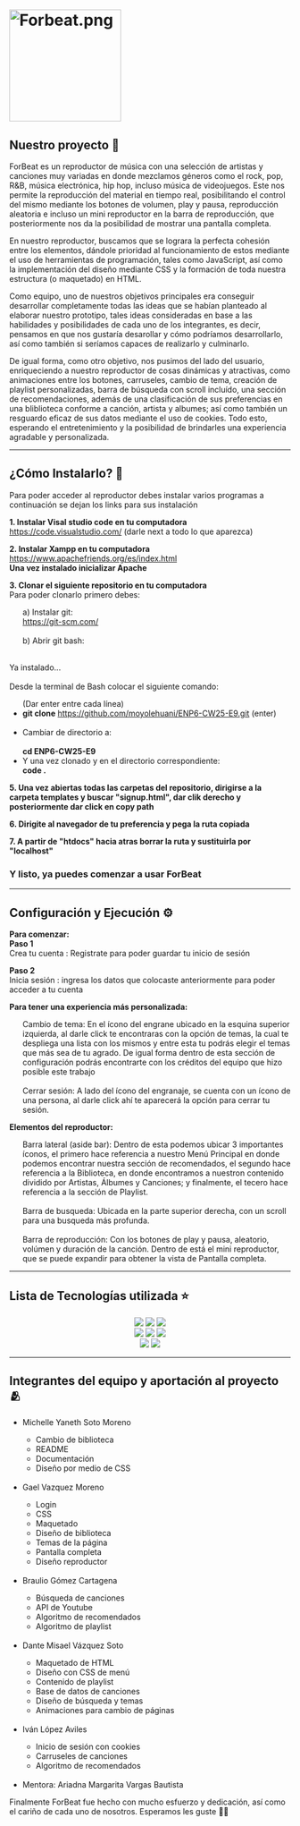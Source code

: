 # <img src="https://i.imgur.com/iKfPJDl.png" alt="Forbeat.png" width="200" height="200">

## **Nuestro proyecto** 🎵
ForBeat es un reproductor de música con una selección de artistas y canciones muy variadas en donde mezclamos géneros como el rock, pop, R&B, música electrónica, hip hop, incluso música de videojuegos. Este nos permite la reproducción del material en tiempo real, posibilitando el control del mismo mediante los botones de volumen, play y pausa, reproducción aleatoria e incluso un mini reproductor en la barra de reproducción, que posteriormente nos da la posibilidad de mostrar una pantalla completa. 

En nuestro reproductor, buscamos que se lograra la perfecta cohesión entre los elementos, dándole prioridad al funcionamiento de estos mediante el uso de herramientas de programación, tales como JavaScript, así como la implementación del diseño mediante CSS y la formación de toda nuestra estructura (o maquetado) en HTML. 

Como equipo, uno de nuestros objetivos principales era conseguir desarrollar completamente todas las ideas que se habían planteado al elaborar nuestro prototipo, tales ideas consideradas en base a las habilidades y posibilidades de cada uno de los integrantes, es decir, pensamos en que nos gustaría desarollar y cómo podríamos desarrollarlo, así como también si seríamos capaces de realizarlo y culminarlo. 

De igual forma, como otro objetivo, nos pusimos del lado del usuario, enriqueciendo a nuestro reproductor de cosas dinámicas y atractivas, como animaciones entre los botones, carruseles, cambio de tema, creación de playlist personalizadas, barra de búsqueda con scroll incluído, una sección de recomendaciones, además de una clasificación de sus preferencias en una bliblioteca conforme a canción, artista y albumes; así como también un resguardo eficaz de sus datos mediante el uso de cookies. Todo esto, esperando el entretenimiento y la posibilidad de brindarles una experiencia agradable y personalizada. 

 --- 
 
## **¿Cómo Instalarlo?** 🔧
Para poder acceder al reproductor debes instalar varios programas a continuación se dejan los links para sus instalación

**1. Instalar Visal studio code en tu computadora <br>**
	https://code.visualstudio.com/ (darle next a todo lo que aparezca) <br>

**2. Instalar Xampp en tu computadora <br>**
   	https://www.apachefriends.org/es/index.html <br>
	**Una vez instalado inicializar Apache**

**3. Clonar el siguiente repositorio en tu computadora**<br>
    Para poder clonarlo primero debes: <br>
    <ol type=a> 
	a) Instalar git: <br>
		https://git-scm.com/ <br><br>
	b) Abrir git bash: <br><br>
    </ol>
    Ya instalado... <br><br>
Desde la terminal de Bash colocar el siguiente comando: <br>
       <ul Type=disk>
	 (Dar enter entre cada línea) 
		<li>**git clone** https://github.com/moyolehuani/ENP6-CW25-E9.git (enter) </li> <br>
	   	<li>Cambiar de directorio a: <br>		
  		**cd ENP6-CW25-E9**<br>
		<li>Y una vez clonado y en el directorio correspondiente: <br>
  		**code .**
	</ul> 
**5. Una vez abiertas todas las carpetas del repositorio, dirigirse a la carpeta templates y buscar  "signup.html", dar clik derecho y posteriormente dar click en copy path <br>**


**6. Dirigite al navegador de tu preferencia y pega la ruta copiada**


   
**7. A partir de "htdocs"  hacia atras borrar la ruta y sustituirla por "localhost"**
   
   
### Y listo, ya puedes comenzar a usar ForBeat

---

## Configuración y Ejecución ⚙️
**Para comenzar: <br>**
**Paso 1** <br>
    Crea tu cuenta : Registrate para poder guardar tu inicio de sesión 

**Paso 2**<br>
    Inicia sesión : ingresa los datos que colocaste anteriormente para poder acceder a tu cuenta <br>

**Para tener una experiencia más personalizada: <br>**
<ul> 
Cambio de tema: En el ícono del engrane ubicado en la esquina superior izquierda, al darle click te encontraras con la opción de temas, la cual te despliega una lista con los mismos y entre esta tu podrás elegir el temas que más sea de tu agrado. De igual forma dentro de esta sección de configuración podrás encontrarte con los créditos del equipo que hizo posible este trabajo <br><br>
Cerrar sesión: A lado del ícono del engranaje, se cuenta con un ícono de una persona, al darle click ahí te aparecerá la opción para cerrar tu sesión.<br>
</ul>

**Elementos del reproductor:** 
<ul type="disk"> 
Barra lateral (aside bar): Dentro de esta podemos ubicar 3 importantes íconos, el primero hace referencia a nuestro Menú Principal en donde podemos encontrar nuestra sección de recomendados, el segundo hace referencia a la Biblioteca, en donde encontramos a nuestron contenido dividido por Artistas, Álbumes y Canciones; y finalmente, el tecero hace referencia a la sección de Playlist.<br><br>
Barra de busqueda: Ubicada en la parte superior derecha, con un scroll para una busqueda más profunda.<br><br>
Barra de reproducción: Con los botones de play y pausa, aleatorio, volúmen y duración de la canción. Dentro de está el mini reproductor, que se puede expandir para obtener la vista de Pantalla completa.
</ul>

---
## Lista de Tecnologías utilizada ⭐

<p align="center">

  <!-- Languages -->
  <img src="https://img.shields.io/badge/JavaScript-ffd3e2?logo=javascript&logoColor=white&style=flat-square">
  <img src="https://img.shields.io/badge/HTML-c2d4f8?logo=html5&logoColor=white&style=flat-square">
  <img src="https://img.shields.io/badge/CSS-ffebc7?logo=css3&logoColor=white&style=flat-square">

  <br>

  <!-- Tools -->
  <img src="https://img.shields.io/badge/GitHub-d8e2dc?logo=github&logoColor=white&style=flat-square">
  <img src="https://img.shields.io/badge/VSCode-fdc3d9?logo=visualstudiocode&logoColor=white&style=flat-square">
  <img src="https://img.shields.io/badge/XAMPP-f3d1ff?logo=xampp&logoColor=white&style=flat-square">

  <br>

  <!-- APIs -->
  <img src="https://img.shields.io/badge/YouTube_API-ffd3e2?logo=youtube&logoColor=white&style=flat-square">
  <img src="https://img.shields.io/badge/JSON-c2d4f8?logo=json&logoColor=white&style=flat-square">

</p>

---

## Integrantes del equipo y aportación al proyecto 🫂
<ul>
	<li>Michelle Yaneth Soto Moreno</li>
		<ul>
			<li>Cambio de biblioteca</li>
			<li>README</li>
			<li>Documentación</li>
			<li>Diseño por medio de CSS</li>
		</ul>
	<br>
	<li>Gael Vazquez Moreno</li>	
		<ul>
			<li>Login</li>
			<li>CSS</li>
			<li>Maquetado</li>
			<li>Diseño de biblioteca</li>
			<li>Temas de la página</li>
			<li>Pantalla completa</li>
			<li>Diseño reproductor</li>
		</ul>
	<br>
	<li>Braulio Gómez Cartagena</li>
		<ul>
			<li>Búsqueda de canciones</li>	
			<li>API de Youtube</li>
			<li>Algoritmo de recomendados</li>
			<li>Algoritmo de playlist</li>
		</ul>
	<br>
	<li>Dante Misael Vázquez Soto</li>
		<ul>
			<li>Maquetado de HTML</li>
			<li>Diseño con CSS de menú</li>
   			<li>Contenido de playlist</li>
      			<li>Base de datos de canciones</li>
	 		<li>Diseño de búsqueda y temas</li>
    			<li>Animaciones para cambio de páginas</li>
		</ul>
	<br>
	<li>Iván López Aviles</li>
 		<ul>
   			<li>Inicio de sesión con cookies</li>
      			<li>Carruseles de canciones</li>
	 		<li>Algoritmo de recomendados</li>
   		</ul>
	<br>
	<li>Mentora: Ariadna Margarita Vargas Bautista </li>
</ul>


Finalmente ForBeat fue hecho con mucho esfuerzo y dedicación, así como el cariño de cada uno de nosotros. Esperamos les guste 🙌🏼
